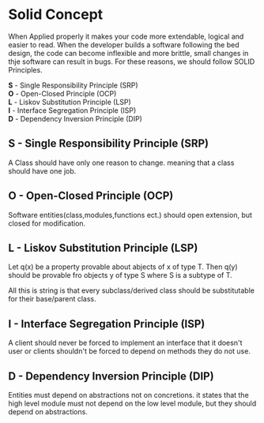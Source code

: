 # Solid Concept

When Applied properly it makes your code more extendable, logical and easier to read. When the developer builds a software following the bed design, the code can become inflexible and more brittle, small changes in thje software can result in bugs. For these reasons, we should follow SOLID Principles.

**S** - Single Responsibility Principle (SRP)<br>
**O** - Open-Closed Principle (OCP)<br>
**L** - Liskov Substitution Principle (LSP)<br>
**I** - Interface Segregation Principle (ISP)<br>
**D** - Dependency Inversion Principle (DIP)<br>

## **S** - Single Responsibility Principle (SRP)
A Class should have only one reason to change. meaning that a class should have one job.

## **O** - Open-Closed Principle (OCP)
Software entities(class,modules,functions ect.) should open extension, but closed for modification.

## **L** - Liskov Substitution Principle (LSP)
Let q(x) be a property provable about abjects of x of type T. Then q(y) should be provable fro objects y of type S where S is a subtype of T.

All this is string is that every subclass/derived class should be substitutable for their base/parent class.

## **I** - Interface Segregation Principle (ISP)

A client should never be forced to implement an interface that it doesn't user or clients shouldn't be forced to depend on methods they do not use.

## **D** - Dependency Inversion Principle (DIP)

Entities must depend on abstractions not on concretions. it states that the high level module must not depend on the low level module, but they should depend on abstractions.




